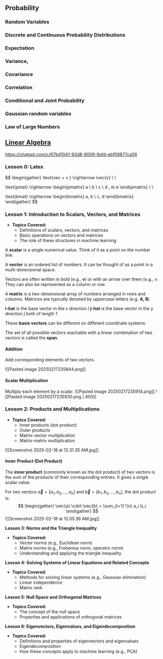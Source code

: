 ## Probability
### Random Variables
### Discrete and Continuous Probability Distributions
### Expectation
### Variance,
### Covariance
### Correlation
### Conditional and Joint Probability
### Gaussian random variables 
### Law of Large Numbers

## [Linear Algebra](http://web.stanford.edu/class/cs246/handouts/CS246_LinAlg_review.pdf)
https://chatgpt.com/c/67b41041-92d8-8009-9afd-ebf59877ca56
### Lesson 0:  Latex

$$
\begin{gather}
\text{vec + v } \rightarrow \vec{v} \\ \\

\text{pmat} \rightarrow \begin{pmatrix}
a \ b \ c  \\
d , e\\
e
\end{pmatrix} \\ \\

\text{bmat} \rightarrow
\begin{bmatrix}
a, b \\
c, d
\end{bmatrix}
\end{gather}
$$
### Lesson 1: Introduction to Scalars, Vectors, and Matrices

- **Topics Covered:**
    - Definitions of scalars, vectors, and matrices
    - Basic operations on vectors and matrices
    - The role of these structures in machine learning

A **scalar** is a single numerical value. Think of it as a point on the number line.

A **vector** is an ordered list of numbers. It can be thought of as a point in a multi-dimensional space.

Vectors are often written in bold (e.g., **v**) or with an arrow over them (e.g., $v$. They can also be represented as a column or row.

A **matrix** is a two-dimensional array of numbers arranged in rows and columns. Matrices are typically denoted by uppercase letters (e.g. **A, B**)

**i-hat** is the base vector in the x direction $\hat{i}$
**j-hat** is the base vector in the y direction $\hat{j}$
both of length 1

These **basis vectors** can be different on different coordinate systems.

The set of all possible vectors reachable with a linear combination of two vectors is called the **span**.
#### Addition
Add corresponding elements of two vectors.

![[Pasted image 20250217235844.png]]

#### Scalar Multiplication
Multiply each element by a scalar.
![[Pasted image 20250217235914.png]]
![[Pasted image 20250217235930.png | 400]]



### Lesson 2: Products and Multiplications

- **Topics Covered:**
    - Inner products (dot product)
    - Outer products
    - Matrix-vector multiplication
    - Matrix-matrix multiplication

![[Screenshot 2025-02-18 at 12.31.35 AM.jpg]]
#### Inner Product (Dot Product)

The **inner product** (commonly known as the dot product) of two vectors is the sum of the products of their corresponding entries. It gives a single scalar value.

For two vectors $\vec{a} = [a_1, a_2, \dots, a_n]$ and $\vec{b} = [b_1, b_2, \dots, b_n]$, the dot product is:
$$
\begin{gather}
\vec{a} \cdot \vec{b} = \sum_{i=1}^{n} a_i b_i
\end{gather}
$$
![[Screenshot 2025-02-18 at 12.05.36 AM.jpg]]



**Lesson 3: Norms and the Triangle Inequality**

- **Topics Covered:**
    - Vector norms (e.g., Euclidean norm)
    - Matrix norms (e.g., Frobenius norm, operator norm)
    - Understanding and applying the triangle inequality

**Lesson 4: Solving Systems of Linear Equations and Related Concepts**

- **Topics Covered:**
    - Methods for solving linear systems (e.g., Gaussian elimination)
    - Linear independence
    - Matrix rank

**Lesson 5: Null Space and Orthogonal Matrices**

- **Topics Covered:**
    - The concept of the null space
    - Properties and applications of orthogonal matrices

**Lesson 6: Eigenvectors, Eigenvalues, and Eigendecomposition**

- **Topics Covered:**
    - Definitions and properties of eigenvectors and eigenvalues
    - Eigendecomposition
    - How these concepts apply to machine learning (e.g., PCA)
